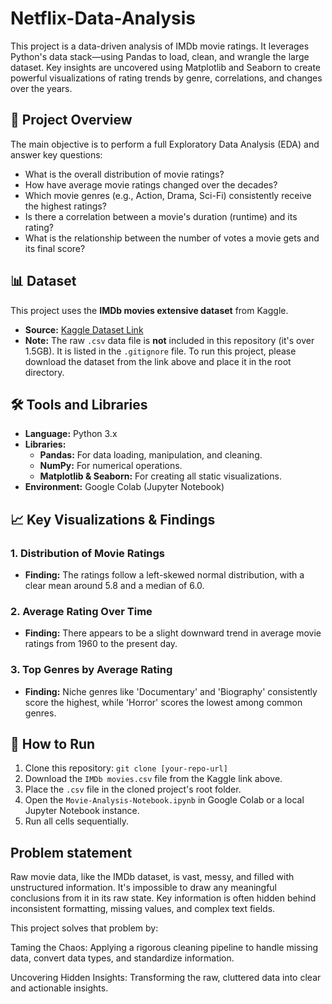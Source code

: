 # Netflix-Data-Analysis
This project is a data-driven analysis of IMDb movie ratings. It leverages Python's data stack—using Pandas to load, clean, and wrangle the large dataset. Key insights are uncovered using Matplotlib and Seaborn to create powerful visualizations of rating trends by genre, correlations, and changes over the years.

## 🚀 Project Overview

The main objective is to perform a full Exploratory Data Analysis (EDA) and answer key questions:
* What is the overall distribution of movie ratings?
* How have average movie ratings changed over the decades?
* Which movie genres (e.g., Action, Drama, Sci-Fi) consistently receive the highest ratings?
* Is there a correlation between a movie's duration (runtime) and its rating?
* What is the relationship between the number of votes a movie gets and its final score?

## 📊 Dataset

This project uses the **IMDb movies extensive dataset** from Kaggle.
* **Source:** [Kaggle Dataset Link](https://www.kaggle.com/datasets/stefanoleone/imdb-movies-extensive-dataset)
* **Note:** The raw `.csv` data file is **not** included in this repository (it's over 1.5GB). It is listed in the `.gitignore` file. To run this project, please download the dataset from the link above and place it in the root directory.

## 🛠️ Tools and Libraries

* **Language:** Python 3.x
* **Libraries:**
    * **Pandas:** For data loading, manipulation, and cleaning.
    * **NumPy:** For numerical operations.
    * **Matplotlib & Seaborn:** For creating all static visualizations.
* **Environment:** Google Colab (Jupyter Notebook)

## 📈 Key Visualizations & Findings



### 1. Distribution of Movie Ratings

* **Finding:** The ratings follow a left-skewed normal distribution, with a clear mean around 5.8 and a median of 6.0.

### 2. Average Rating Over Time

* **Finding:** There appears to be a slight downward trend in average movie ratings from 1960 to the present day.

### 3. Top Genres by Average Rating

* **Finding:** Niche genres like 'Documentary' and 'Biography' consistently score the highest, while 'Horror' scores the lowest among common genres.

## 🏁 How to Run
1.  Clone this repository: `git clone [your-repo-url]`
2.  Download the `IMDb movies.csv` file from the Kaggle link above.
3.  Place the `.csv` file in the cloned project's root folder.
4.  Open the `Movie-Analysis-Notebook.ipynb` in Google Colab or a local Jupyter Notebook instance.
5.  Run all cells sequentially.

 ## Problem statement
Raw movie data, like the IMDb dataset, is vast, messy, and filled with unstructured information. It's impossible to draw any meaningful conclusions from it in its raw state. Key information is often hidden behind inconsistent formatting, missing values, and complex text fields.

This project solves that problem by:

Taming the Chaos: Applying a rigorous cleaning pipeline to handle missing data, convert data types, and standardize information.

Uncovering Hidden Insights: Transforming the raw, cluttered data into clear and actionable insights.
